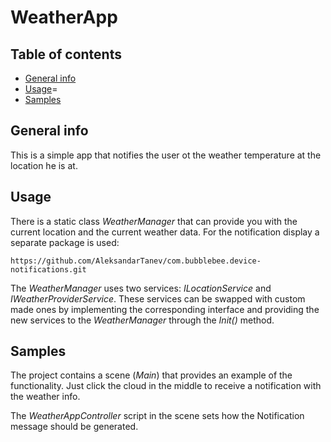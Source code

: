 # WeatherApp

## Table of contents
* [General info](#general-info)
* [Usage](#usage)=
* [Samples](#samples)

## General info
This is a simple app that notifies the user ot the weather temperature at the location he is at.

## Usage
There is a static class *WeatherManager* that can provide you with the current location and the current weather data.
For the notification display a separate package is used:
```
https://github.com/AleksandarTanev/com.bubblebee.device-notifications.git
```
The *WeatherManager* uses two services: *ILocationService* and *IWeatherProviderService*.
These services can be swapped with custom made ones by implementing the corresponding interface and providing the new services to the *WeatherManager* through the *Init()* method.

## Samples
The project contains a scene (*Main*) that provides an example of the functionality.
Just click the cloud in the middle to receive a notification with the weather info.

The *WeatherAppController* script in the scene sets how the Notification message should be generated.
